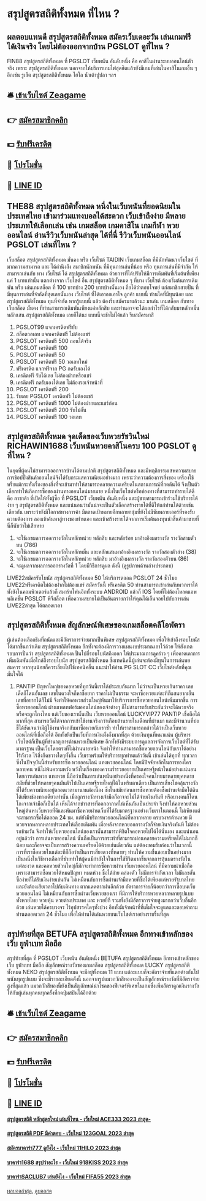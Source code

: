 # สรุปสูตรสถิติทั้งหมด ที่ไหน ?
## ผลตอบแทนดี สรุปสูตรสถิติทั้งหมด สมัครเว็บเดอะวัน เล่นเกมฟรี ได้เงินจริง โดยไม่ต้องออกจากบ้าน PGSLOT ดูที่ไหน ?
FIN88 สรุปสูตรสถิติทั้งหมด ที่ PGSLOT เว็บพนัน อันดับหนึ่ง คือ คาสิโนผ่านระบบออนไลน์ตัวจริง เพราะ สรุปสูตรสถิติทั้งหมด นอกจากให้บริการเกมไพ่สุดฮิตแล้วยังมีเกมที่เล่นในคาสิโนเกมอื่น ๆ อีกเช่น รูเล็ต สรุปสูตรสถิติทั้งหมด ไฮโล น้ำเต้าปูปลา ฯลฯ

## 🛎 [เข้าเว็บไซต์ Zeagame](https://bit.ly/3SdLNi2)
## 👉 [สมัครสมาชิกคลิก](https://bit.ly/3SdLNi2)
## 💵 [รับฟรีเครดิต](https://bit.ly/3dyRKHj)
## 👑 [โปรโมชั่น](https://bit.ly/3dyRKHj)
## 📱 [LINE ID](https://bit.ly/3dyRKHj)

## THE88 สรุปสูตรสถิติทั้งหมด หนึ่งในเว็บพนันที่ยอดนิยมในประเทศไทย เข้ามาร่วมแทงบอลได้สะดวก เว็บเข้าถึงง่าย มีหลายประเภทให้เลือกเล่น เช่น เกมสล็อต เกมคาสิโน เกมกีฬา หวยออนไลน์ อ่านรีวิวเว็บพนันล่าสุด ได้ที่นี่ รีวิวเว็บพนันออนไลน์ PGSLOT เล่นที่ไหน ?
เว็บสล็อต สรุปสูตรสถิติทั้งหมด มั่นคง หรือ เว็บไซต์ TAIDIN เว็บเกมสล็อต ที่มีนักพัฒนา เว็บไซต์ ที่มากความสามารถ และ ได้คำนึงถึง สมาชิกนักพนัน ที่มีทุนการเล่นที่น้อย หรือ ทุนการเล่นที่มีจำกัด ให้สามารถเล่นกับ ทาง เว็บไซต์ ได้ สรุปสูตรสถิติทั้งหมด ด้วยการที่ได้ปรับให้มีการเดิมพันที่เริ่มต้นที่เพียงแค่ 1 บาทเท่านั้น แตกต่างจาก เว็บไซต์ อื่น สรุปสูตรสถิติทั้งหมด ๆ ที่บาง เว็บไซต์ ต้องเริ่มต้นการเดิมพัน หรือ เล่นเกมสล็อต ที่ 100 บาทบ้าง 200 บาทบ้างนั้นเอง ถือได้ว่าตอบโจทย์ แก่สมาชิกสายปั่น ที่มีทุนการเล่นที่จำกัดที่สุดเลยนั้นเอง เว็บไซต์ ที่ได้เอาอกเอาใจ ลูกค้า แบบนี้ ท่านใดที่มีทุนน้อย และ สรุปสูตรสถิติทั้งหมด ทุนที่จำกัด หากรู้แบบนี้ แล้ว ต้องรีบสมัครมาแล้วนะ มาเล่น เกมสล็อต กับทาง เว็บสล็อต มั่นคง ที่ท่านสามารถเดิมพันเพียงแค่หลักสิบ และท่านอาจจะได้ผลกำไรที่ได้กลับมาหลักหมื่น หลักแสน สรุปสูตรสถิติทั้งหมด เลยก็ได้นะ แบบนี้จะช้าไม่ได้แล้ว รีบสมัครมาสิ
1. PGSLOT99 แจกเครดิตฟรียับ
2. สล็อตวอเลท แจกเครดิตฟรี ไม่ต้องแชร์
3. PGSLOT เครดิตฟรี 500 ถอนได้จริง
4. PGSLOT เครดิตฟรี 100
5. PGSLOT เครดิตฟรี 50
6. PGSLOT เครดิตฟรี 50 วอเลทใหม่
7. ฟรีเครดิต แจกฟรีจาก PG กดรับเองได้
8. เครดิตฟรี รับได้เลย ไม่ต้องฝากหรือแชร์
9. เครดิตฟรี กดรับเองได้เลย ไม่ต้องรอเจ้าหน้าที่
10. PGSLOT เครดิตฟรี 200
11. รับเลย PGSLOT เครดิตฟรี ไม่ต้องแชร์
12. PGSLOT เครดิตฟรี 1000 ไม่ต้องฝากและแชร์ก่อน
13. PGSLOT เครดิตฟรี 200 รับไม่อั้น
14. PGSLOT เครดิตฟรี 100 วอเลท

## สรุปสูตรสถิติทั้งหมด จุดเด็ดของเว็บหวยรัชวินใหม่ RICHAWIN1688 เว็บพนันหวยคาสิโนครบ 100 PGSLOT ดูที่ไหน ?
ในยุคที่ผู้คนไม่สามารถออกจากบ้านได้ตามปกติ สรุปสูตรสถิติทั้งหมด และมีพฤติกรรมเสพความสบาย การช้อปปิ้งสินค้าออนไลน์จึงได้รับกระแสความนิยมอย่างมาก เพราะว่าความต้องการสิ่งของ เครื่องใช้ หรือแม้กระทั่งเรื่องของสิ่งที่จะเข้ามาทำให้สามารถคลายความเครียดในสถานการณ์ที่กดดันได้ จึงเป็นตัวเลือกทำให้เกิดการซื้อของผ่านทางออนไลน์มากมาย
หนึ่งในเว็บไซต์หรือช่องทางที่สามารถทำรายได้ดี คือ ลาซาด้า ที่เปิดให้ทั้งผู้ซื้อ ที่ PGSLOT เว็บพนัน อันดับหนึ่ง และผู้ขายสามารถเข้าร่วมใช้บริการได้ง่าย ๆ สรุปสูตรสถิติทั้งหมด และแน่นอนว่ามันน่าจะเป็นตัวเลือกสร้างรายได้ที่ดีให้แก่ท่านได้ด้วยเช่นเดียวกัน เพราะว่ายังมีโอกาสทางการค้า มีตลาดเป้าหมายอีกหลายกลุ่มที่ยังไม่มีซับพลายเออร์ที่รองรับความต้องการ ลองเข้าค้นหาลู่ทางของท่านเอง และเข้าสร้างรายได้จากการเริ่มต้นลงทุนนำสิ้นค้ามาขายที่นี่ก็นับว่าไม่เสียหาย
1. จะใช้เลขผลการออกรางวัลในหลักหน่วย หลักสิบ และหลักร้อย มาอ้างอิงผลรางวัล รางวัลสามตัวบน (786)
2. จะใช้เลขผลการออกรางวัลในหลักหมื่น และหลักแสนมาอ้างอิงผลรางวัล รางวัลสองตัวล่าง (38)
3. จะใช้เลขผลการออกรางวัลในหลักหน่วย หลักสิบ มาอ้างอิงผลรางวัล รางวัลสองตัวบน (86)
4. จะดูผลจากผลการออกรางวัลที่ 1 โดยมีวิธีการดูผล ดังนี้ (ดูรูปภาพด้านล่างประกอบ)

LIVE22สมัครรับโบนัส สรุปสูตรสถิติทั้งหมด 50 ให้บริการตลอด PGSLOT 24 ชั่วโมง LIVE22ฟรีเครดิตไม่ต้องฝากไม่ต้องแชร์ สมัครวันนี้ ฟรีเครดิต 50 ท่านสามารถเข้าเล่นกับพวกเราได้ทั้งยังในคอมพิวเตอร์แล้วก็ สมาร์ทโฟนอีกทั้งระบบ ANDROID แล้วก็ IOS โดยที่ไม่ต้องโหลดแอพพลิเคชั่น PGSLOT พีจีสล็อต เพื่อความสบายไม่เป็นอันตรายกว่าให้คุณได้เอ็นจอยไปกับการเล่น LIVE22ล่าสุด ได้ตลอดเวลา

## สรุปสูตรสถิติทั้งหมด สัญลักษณ์พิเศษของเกมสล็อตคลีโอพัตรา
ผู้เล่นต้องเลือกธีมที่ถนัดและมีอัตราการจ่ายมากเป็นพิเศษ สรุปสูตรสถิติทั้งหมด เพื่อให้เข้าถึงรอบโบนัสได้มากขึ้นกว่าเดิม สรุปสูตรสถิติทั้งหมด อีกทั้งจะต้องมีการวางแผนงบประมาณเอาไว้ด้วย ให้สังเกตรอบการปั่นว่า สรุปสูตรสถิติทั้งหมด ปั่นไปกี่รอบโบนัสถึงออก ให้ประมาณการดูคร่าว ๆ เพื่อคาดเดาการเพิ่มเดิมพันเมื่อใกล้ถึงรอบโบนัส สรุปสูตรสถิติทั้งหมด ซึ่งเทคนิคนี้ผู้เล่นจะต้องมีทุนในการเล่นพอสมควร หากทุนน้อยก็ควรเลี่ยงไปใช้เทคนิคอื่น
แนะนำให้อ่าน PG SLOT CC เว็บไซต์หลักที่คุณมั่นใจได้
1. PANTIP ปัญหาใหญ่ของคอหวยที่ทุกวันนี้เราได้ประสบกันมาก ไม่ว่าจะเป็นหวยเกินราคา เลขเด็ดก็โดนอั้นเลข เลขในดวงใจก็หาซื้อยาก ราคาไม่เป็นธรรม จะหาซื้อหวยแต่ละทีก็แสนยากเย็น เลขที่อยากได้ก็ไม่มี จึงทำให้คอหวยส่วนใหญ่หันมาใช้บริการการซื้อหวยออนไลน์เพิ่มมากขึ้น การซื้อหวยออนไลน์ ผ่านแพลทฟอร์มออนไลน์ของเจ้าต่างๆ ก็ไม่สามารถรับประกันว่าจะได้หวยจริง หรือจะถูกโกงไหม แต่เว็บของเรานั้นเป็น เว็บหวยออนไลน์ LUCKYVIP77 PANTIP เชื่อถือได้มากที่สุด สามารถวัดได้จากการเข้าใช้งานจริงกว่าเกือบล้านรายในเดือนที่ผ่านมา และมีจำนวนที่บ่งชี้ได้ชัดเจนว่ามีผู้ใช้งานจริงกลับมาซื้อหวยกับเราซ้ำ ทำให้เราสามารถกล่าวได้ว่าเป็นเว็บหวยออนไลน์ที่เชื่อถือได้ อีกทั้งยังเป็นเว็บที่การเงินมั่งคั่งมากที่สุด ด้วยเงินทุนที่หนาแน่น ผู้บริหารเว็บไซต์ก็เป็นผู้ที่ชำนาญการด้านหวยเป็นพิเศษ อีกทั้งยังมีระบบการดูแลการจัดการเว็บไซต์ที่ได้รับมาตรฐาน เป็นเว็บโดยตรงที่ไม่ผ่านนายหน้า จึงทำให้ท่านสามารถซื้อหวยออนไลน์กับเราได้อย่างไร้กังวล ไร้สิ่งกีดขวางใดๆทั้งสิ้น เว็บเราพร้อมให้บริการทุกท่านแล้ววันนี้ เข้าเล่นได้ทุกที่ ทุกเวลา ซึ่งในปัจจุบันนี้สำหรับการซื้อ หวยออนไลน์ แทงหวยออนไลน์ โดยมีปัจจัยหลักในการของใครหลายคน หนีไม่พ้นความหวัง หวังในเรื่องของความร่ำรวยอยากเป็นเศรษฐีหน้าใหม่อย่างแน่นอน โดยการเล่นหวย แทงหวย นี้ถือว่าเป็นการเล่นพนันอย่างหนึ่งที่ครองใจคนไทยมาหลายยุคหลายสมัยที่ช่วยให้หลายๆคนผันตัวไปเป็นเศรษฐีรายใหญ่ได้ในพริบตาเดียว เป็นการเสี่ยงโชคลุ้นรางวัลที่ได้รับความนิยมอยู่ตลอดเวลามานานต่อเนื่อง ซึ่งในสมัยก่อนการซื้อหวยต้องซื้อผ่านเจ้ามือใต้ดินได้เพียงช่องทางเดียวเท่านั้น เมื่อถูกรางวัลทางเจ้ามือก็อาจจะไม่ได้จ่ายเงินทันที หรือบางคนก็โดนโกงจากเจ้ามือก็เป็นได้ เห็นได้จากข่าวสารที่ออกอากาศให้เห็นกันเป็นประจำ จึงทำให้คอหวยส่วนใหญ่ค้นหาเว็บหวยที่ดีและหันมาซื้อหวยผ่านเว็บที่ได้รับมาตรฐานอย่างเว็บเราในตอนนี้ ไม่เพียงแต่จะสามารถซื้อได้ตลอด 24 ชม. แต่ยังมีบริการหวยออนไลน์ที่หลากหลาย ครบวงจรด้านหวย มีหวยจากหลากหลายประเทศให้เลือกเดิมพัน เมื่อหลังจากหวยออกรางวัลก็จ่ายเงินจริงทันที ไม่ต้องรอข้ามวัน จึงทำให้เว็บหวยออนไลน์ของเรานั้นสามารถพิชิตใจคอหวยไปได้ได้นั่นเอง และแน่นอนอยู่แล้วว่า การเล่นหวยออนไลน์ นั้นถือเป็นการกระทำที่สามารถผ่อนคลายความเครียดได้ไม่มากก็น้อย และก็อาจจะเป็นการสร้างความเครียดได้ด้วยเช่นเดียวกัน แต่ต้องยอมรับก่อนว่าในเวลานี้ การที่เราซื้อหวยในแต่ละทีก็ถือว่าเป็นการเสี่ยงดวงที่หลายๆ ท่านให้ความชื่นชอบเป็นอย่างมาก เป็นหนึ่งในวิธีทางเลือกที่ช่วยทำให้ผู้คนมีกำลังใจในการใช้ชีวิตมากขึ้นจากการลุ้นผลรางวัลในแต่ละงวด และคอหวยส่วนใหญ่ก็มักจะทำการซื้อหวยผ่าน เว็บหวยออนไลน์ ที่มีความน่าเชื่อถือ เพราะสามารถซื้อหวยได้หมดปัญหา หมดห่วง ซื้อได้ง่าย คล่องตัว ไม่มีการจำกัดเวลา ไม่มีเลขอั้น ซื้อง่ายก็ได้รับเงินง่ายเช่นกัน ไม่เหมือนกับการซื้อผ่านเจ้ามือหวยที่ซื้อได้เพียงแค่หวยรัฐบาลไทย และยังต้องเสียเวลาไปกับเดินทาง ตากแดดตากฝนอีกด้วย อัตราการจ่ายก็น้อยกว่าการซื้อบนเว็บหวยออนไลน์ ไม่เหมือนกับการซื้อผ่านเว็บหวยของเรา ที่มีการให้บริการหวยหลากหลายรูปแบบ ทั้งหวยไทย หวยหุ้น หวยต่างประเทศ และ หวยยี่กี รวมทั้งยังมีอัตราการจ่ายสูงมากกว่าเว็บอื่นอีกด้วย เล่นหวยได้ครบวงจร ไร้อุปสรรคใดๆทั้งปวง อีกทั้งมีเจ้าหน้าที่ที่เต็มใจจะดูแลและตอบคำถามท่านตลอดเวลา 24 ชั่วโมง เพื่อให้ท่านได้เล่นหวยบนเว็บไซต์เราอย่างราบรื่นที่สุด

## สรุปท้ายที่สุด BETUFA สรุปสูตรสถิติทั้งหมด อีกทางเข้าหลักของเว็บ ยูฟ่าเบท มือถือ
สรุปท้ายที่สุด ที่ PGSLOT เว็บพนัน อันดับหนึ่ง BETUFA สรุปสูตรสถิติทั้งหมด อีกทางเข้าหลักของเว็บ ยูฟ่าเบท มือถือ สัญลักษณ์รางวัลของเกมสล็อต สรุปสูตรสถิติทั้งหมด LUCKY สรุปสูตรสถิติทั้งหมด NEKO สรุปสูตรสถิติทั้งหมด จะมีอยู่ทั้งหมด 11 แบบ แต่ละแบบก็จะอัตราจ่ายที่แตกต่างกันไป พนันทุกรูปแบบ ซึ่งจะมีรายละเอียดดังนี้
นอกจากรูปแมวกวักสีทองจะเป็นสัญลักษณ์รางวัลที่มีอัตราจ่ายสูงที่สุดแล้ว แมวกวักสีทองนี้ยังเป็นสัญลักษณ์นำโชคของฟีเจอร์พิเศษในเกมซึ่งเพิ่มอัตราคูณเงินรางวัลให้กับผู้เล่นทุกคนทุกครั้งที่กดปุ่มสปินได้อีกด้วย

## 🛎 [เข้าเว็บไซต์ Zeagame](https://bit.ly/3SdLNi2)
## 👉 [สมัครสมาชิกคลิก](https://bit.ly/3SdLNi2)
## 💵 [รับฟรีเครดิต](https://bit.ly/3dyRKHj)
## 👑 [โปรโมชั่น](https://bit.ly/3dyRKHj)
## 📱 [LINE ID](https://bit.ly/3dyRKHj)

#### [สรุปสูตรสถิติ หลักสูตรใหม่ เล่นที่ไหน - เว็บใหม่ ACE333 2023 ล่าสุด-](https://atom.io/themes/สรุปสูตรสถิติ%20หลักสูตรใหม่%20เล่นที่ไหน%20-%20เว็บใหม่%20ace333%202023%20ล่าสุด-)
#### [สรุปสูตรสถิติ PDF มีคำตอบ - เว็บใหม่ 123GOAL 2023 ล่าสุด](https://atom.io/themes/สรุปสูตรสถิติ%20pdf%20มีคำตอบ%20-%20เว็บใหม่%20123goal%202023%20ล่าสุด)
#### [สมัครบาคาร่า777 ดูยังไง - เว็บใหม่ 11HILO 2023 ล่าสุด](https://atom.io/themes/สมัครบาคาร่า777%20ดูยังไง%20-%20เว็บใหม่%2011hilo%202023%20ล่าสุด)
#### [บาคาร่า1688 สรุปว่าอะไร - เว็บใหม่ 918KISS 2023 ล่าสุด](https://atom.io/themes/บาคาร่า1688%20สรุปว่าอะไร%20-%20เว็บใหม่%20918kiss%202023%20ล่าสุด)
#### [บาคาร่าSACLUB7 เล่นยังไง - เว็บใหม่ FIFA55 2023 ล่าสุด](https://atom.io/themes/บาคาร่าsaclub7%20เล่นยังไง%20-%20เว็บใหม่%20fifa55%202023%20ล่าสุด)

[ผลบอลล่าสุด](https://siamsport.tv "ผลบอลล่าสุด"), [ดูบอลสด](https://siamsport.tv/ดูบอลสด "ดูบอลสด")